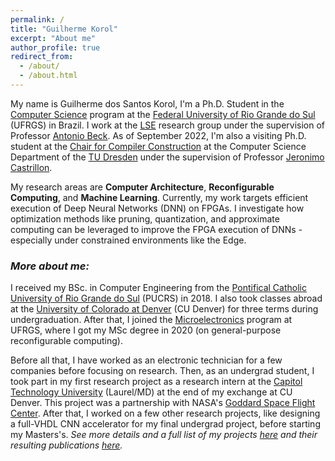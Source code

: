 ```yaml
---
permalink: /
title: "Guilherme Korol"
excerpt: "About me"
author_profile: true
redirect_from:
  - /about/
  - /about.html
---
```


My name is Guilherme dos Santos Korol, I'm a Ph.D. Student in the [Computer Science](https://www.inf.ufrgs.br/ppgc/) program at the [Federal University of Rio Grande do Sul](http://www.ufrgs.br/ufrgs/inicial) (UFRGS) in Brazil. I work at the [LSE](http://www.inf.ufrgs.br/lse/) research group under the supervision of Professor [Antonio Beck](http://www.inf.ufrgs.br/~caco/). As of September 2022, I'm also a visiting Ph.D. student at the [Chair for Compiler Construction](https://cfaed.tu-dresden.de/ccc-about) at the Computer Science Department of the [TU Dresden](https://tu-dresden.de/?set_language=en) under the supervision of Professor [Jeronimo Castrillon](https://cfaed.tu-dresden.de/ccc-staff-castrillon).

My research areas are **Computer Architecture**, **Reconfigurable Computing**, and **Machine Learning**. Currently, my work targets efficient execution of Deep Neural Networks (DNN) on FPGAs. I investigate how optimization methods like pruning, quantization, and approximate computing can be leveraged to improve the FPGA execution of DNNs - especially under constrained environments like the Edge.

### *More about me:*

I received my BSc. in Computer Engineering from the [Pontifical Catholic University of Rio Grande do Sul](https://www.pucrs.br/) (PUCRS) in 2018. I also took classes abroad at the [University of Colorado at Denver](https://www.ucdenver.edu/) (CU Denver) for three terms during undergraduation. After that, I joined the [Microelectronics](http://www.ufrgs.br/pgmicro) program at UFRGS, where I got my MSc degree in 2020 (on general-purpose reconfigurable computing).

Before all that, I have worked as an electronic technician for a few companies before focusing on research. Then, as an undergrad student, I took part in my first research project as a research intern at the [Capitol Technology University](https://www.captechu.edu/) (Laurel/MD) at the end of my exchange at CU Denver. This project was a partnership with NASA's [Goddard Space Flight Center](https://www.nasa.gov/centers/goddard/about/index.html). After that, I worked on a few other research projects, like designing a full-VHDL CNN accelerator for my final undergrad project, before starting my Masters's.
*See more details and a full list of my projects [here](https://gkorol.github.io/projects/) and their resulting publications [here](https://gkorol.github.io/publications/).*
